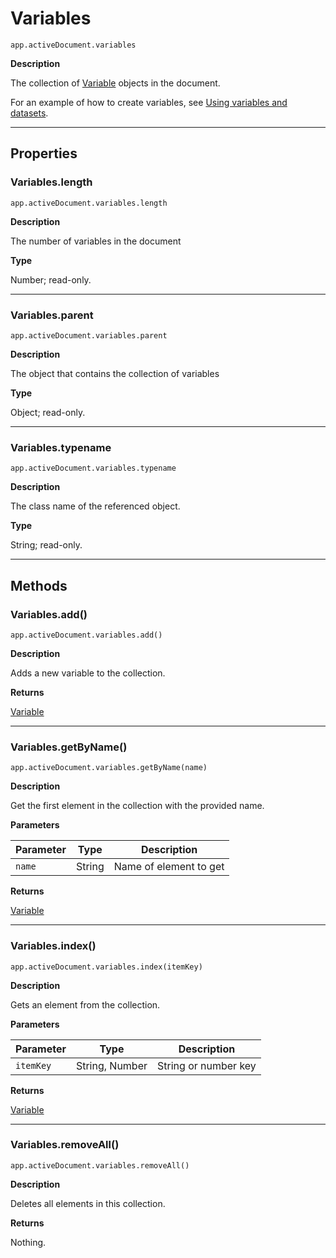 # Variables

`app.activeDocument.variables`

**Description**

The collection of [Variable](./Variable.md) objects in the document.

For an example of how to create variables, see [Using variables and datasets](Dataset.md#jsobjref-dataset-usingvariablesanddatasets).

---

## Properties

### Variables.length

`app.activeDocument.variables.length`

**Description**

The number of variables in the document

**Type**

Number; read-only.

---

### Variables.parent

`app.activeDocument.variables.parent`

**Description**

The object that contains the collection of variables

**Type**

Object; read-only.

---

### Variables.typename

`app.activeDocument.variables.typename`

**Description**

The class name of the referenced object.

**Type**

String; read-only.

---

## Methods

### Variables.add()

`app.activeDocument.variables.add()`

**Description**

Adds a new variable to the collection.

**Returns**

[Variable](./Variable.md)

---

### Variables.getByName()

`app.activeDocument.variables.getByName(name)`

**Description**

Get the first element in the collection with the provided name.

**Parameters**

| Parameter   | Type   | Description            |
|-------------|--------|------------------------|
| `name`      | String | Name of element to get |

**Returns**

[Variable](./Variable.md)

---

### Variables.index()

`app.activeDocument.variables.index(itemKey)`

**Description**

Gets an element from the collection.

**Parameters**

| Parameter   | Type           | Description          |
|-------------|----------------|----------------------|
| `itemKey`   | String, Number | String or number key |

**Returns**

[Variable](./Variable.md)

---

### Variables.removeAll()

`app.activeDocument.variables.removeAll()`

**Description**

Deletes all elements in this collection.

**Returns**

Nothing.
